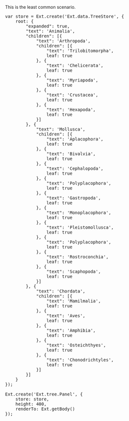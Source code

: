 This is the least common scenario.

<pre class="runnable run 460">
var store = Ext.create('Ext.data.TreeStore', {
    root: {
        "expanded": true,
        "text": 'Animalia',
        "children": [{
            "text": 'Arthropoda',
            "children": [{
                "text": 'Trilobitomorpha',
                leaf: true
            }, {
                "text": 'Chelicerata',
                leaf: true
            }, {
                "text": 'Myriapoda',
                leaf: true
            }, {
                "text": 'Crustacea',
                leaf: true
            }, {
                "text": 'Hexapoda',
                leaf: true
            }]
        }, {
            "text": 'Mollusca',
            "children": [{
                "text": 'Aplacophora',
                leaf: true
            }, {
                "text": 'Bivalvia',
                leaf: true
            }, {
                "text": 'Cephalopoda',
                leaf: true
            }, {
                "text": 'Polyplacophora',
                leaf: true
            }, {
                "text": 'Gastropoda',
                leaf: true
            }, {
                "text": 'Monoplacophora',
                leaf: true
            }, {
                "text": 'Pleistomollusca',
                leaf: true
            }, {
                "text": 'Polyplacophora',
                leaf: true
            }, {
                "text": 'Rostroconchia',
                leaf: true
            }, {
                "text": 'Scaphopoda',
                leaf: true
            }]
        }, {
            "text": 'Chordata',
            "children": [{
                "text": 'Mamilmalia',
                leaf: true
            }, {
                "text": 'Aves',
                leaf: true
            }, {
                "text": 'Amphibia',
                leaf: true
            }, {
                "text": 'Osteichthyes',
                leaf: true
            }, {
                "text": 'Chonodrichtyles',
                leaf: true
            }]
        }]
    }
});

Ext.create('Ext.tree.Panel', {
    store: store,
    height: 400,
    renderTo: Ext.getBody()
});
</pre>